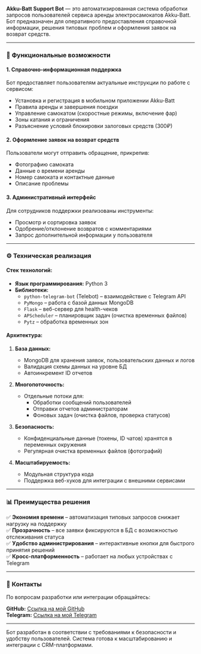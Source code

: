 **Akku-Batt Support Bot** — это автоматизированная система обработки запросов пользователей сервиса аренды электросамокатов Akku-Batt. Бот предназначен для оперативного предоставления справочной информации, решения типовых проблем и оформления заявок на возврат средств.  

---

### 📌 **Функциональные возможности**  

#### 1. **Справочно-информационная поддержка**  
Бот предоставляет пользователям актуальные инструкции по работе с сервисом:  
- Установка и регистрация в мобильном приложении Akku-Batt  
- Правила аренды и завершения поездки  
- Управление самокатом (скоростные режимы, включение фар)  
- Зоны катания и ограничения  
- Разъяснение условий блокировки залоговых средств (300₽)  

#### 2. **Оформление заявок на возврат средств**  
Пользователи могут отправить обращение, прикрепив:  
- Фотографию самоката  
- Данные о времени аренды  
- Номер самоката и контактные данные  
- Описание проблемы  

#### 3. **Административный интерфейс**  
Для сотрудников поддержки реализованы инструменты:  
- Просмотр и сортировка заявок  
- Одобрение/отклонение возвратов с комментариями  
- Запрос дополнительной информации у пользователя  

---

### ⚙ **Техническая реализация**  

#### **Стек технологий:**  
- **Язык программирования:** Python 3  
- **Библиотеки:**  
  - `python-telegram-bot` (Telebot) – взаимодействие с Telegram API  
  - `PyMongo` – работа с базой данных MongoDB  
  - `Flask` – веб-сервер для health-чеков  
  - `APScheduler` – планировщик задач (очистка временных файлов)  
  - `Pytz` – обработка временных зон  

#### **Архитектура:**  
1. **База данных:**  
   - MongoDB для хранения заявок, пользовательских данных и логов  
   - Валидация схемы данных на уровне БД  
   - Автоинкремент ID отчетов  

2. **Многопоточность:**  
   - Отдельные потоки для:  
     - Обработки сообщений пользователей  
     - Отправки отчетов администраторам  
     - Фоновых задач (очистка файлов, проверка статусов)  

3. **Безопасность:**  
   - Конфиденциальные данные (токены, ID чатов) хранятся в переменных окружения  
   - Регулярная очистка временных файлов (фотографий)  

4. **Масштабируемость:**  
   - Модульная структура кода  
   - Поддержка веб-хуков для интеграции с внешними сервисами  

---

### 📊 **Преимущества решения**  
✅ **Экономия времени** – автоматизация типовых запросов снижает нагрузку на поддержку  
✅ **Прозрачность** – все заявки фиксируются в БД с возможностью отслеживания статуса  
✅ **Удобство администрирования** – интерактивные кнопки для быстрого принятия решений  
✅ **Кросс-платформенность** – работает на любых устройствах с Telegram  

---

### 🔗 **Контакты**  
По вопросам разработки или интеграции обращайтесь:

**GitHub:** [Ссылка на мой GitHub](https://github.com/1ce0ne)  
**Telegram:** [Ссылка на мой Telegram](https://t.me/ICGD1ce0ne)  

--- 

Бот разработан в соответствии с требованиями к безопасности и удобству пользователей. Система готова к масштабированию и интеграции с CRM-платформами.
